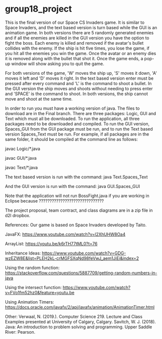 # group18_project
 This is the final version of our Space CS Invaders game. It is similar to Space Invaders, and the text based version is turn based while the GUI is an animation game. In both versions there are 5 randomly generated enemies and if all the enemies are killed in the GUI version you have the option to fight the boss. Each enemy is killed and removed if the avatar's bullet collides with the enemy. If the ship is hit five times, you lose the game, if you hit all the enemies you win the game. Once the avatar or an enemy dies it is removed along with the bullet that shot it. Once the game ends, a pop-up window will show asking you to quit the game.

For both versions of the game, 'W' moves the ship up, 'S' moves it down, 'A' moves it left and 'D' moves it right. In the text based version enter must be pressed after every command and 'L' is the command to shoot a bullet. In the GUI version the ship moves and shoots without needing to press enter and 'SPACE' is the command to shoot. In both versions, the ship cannot move and shoot at the same time.

In order to run you must have a working version of java. The files to download are in the Final branch. There are three packages: Logic, GUI and Text which must all be downloaded. To run the application, all three packages need to be downloaded and compiled. To run the GUI version, Spaces_GUI from the GUI package must be run, and to run the Text based version Spaces_Text must be run. For example, if all packages are in the same folder, it should be compiled at the command line as follows:

javac Logic/*.java

javac GUI/*.java

javac Text/*.java

The text based version is run with the command:
java Text.Spaces_Text

And the GUI version is run with the command:
java GUI.Spaces_GUI

Note that the application will not run BossFight.java if you are working in Eclipse because ??????????????????????????????

The project proposal, team contract, and class diagrams are in a zip file in d2l dropbox.

References: Our game is based on Space Invaders developed by Taito. 

JavaFX: https://www.youtube.com/watch?v=l2XhUHW8Oa4

ArrayList: https://youtu.be/k6rTH77tML0?t=76

Inheritance Ideas: https://www.youtube.com/watch?v=GDG-wzEZW8E&list=PLEH2kL-crMGFSXqNd98feVwJ_aem1JiEi&index=2

Using the random function: https://stackoverflow.com/questions/5887709/getting-random-numbers-in-java

Using the intersect function: https://www.youtube.com/watch?v=FVo1fm52hz0&feature=youtu.be

Using Animation Timers: https://docs.oracle.com/javafx/2/api/javafx/animation/AnimationTimer.html

Other: Verwaal, N. (2019.). Computer Science 219. Lecture and Class Examples presented at University of Calgary, Calgary. Savitch, W. J. (2018). Java: An introduction to problem solving and programming. Upper Saddle River: Pearson.
